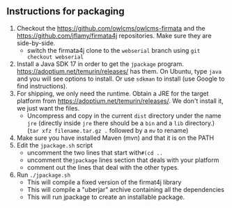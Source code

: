 ## Instructions for packaging

1. Checkout the https://github.com/owlcms/owlcms-firmata and the https://github.com/jflamy/firmata4j repositories.  Make sure they are side-by-side.
   - switch the firmata4j clone to the `webserial` branch using `git checkout webserial` 
2. Install a Java SDK 17 in order to get the `jpackage` program.   https://adoptium.net/temurin/releases/ has them.  On Ubuntu, type `java` and you will see options to install.  Or use `sdkman` to install (use Google to find instructions).
3. For shipping, we only need the runtime. Obtain a JRE for the target platform from https://adoptium.net/temurin/releases/.  We don't install it, we just want the files.
   - Uncompress and copy in the current `dist` directory under the name `jre` (directly inside `jre` there should be a `bin` and a `lib` directory.)  (`tar xfz filename.tar.gz .` followed by a `mv` to rename)
4. Make sure you have installed Maven (mvn) and that it is on the PATH
5. Edit the `jpackage.sh` script
   - uncomment the two lines that start with`#(cd ..`
   - uncomment the`jpackage` lines section that deals with your platform 
   - comment out the lines that deal with the other types.
6. Run `./jpackage.sh`
   - This will compile a fixed version of the firmat4j library
   - This will compile a "uberjar" archive containing all the dependencies
   - This will run jpackage to create an installable package.